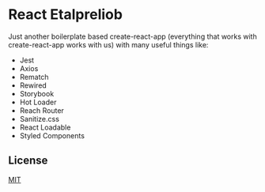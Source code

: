 # React Etalpreliob

Just another boilerplate based create-react-app (everything that works with create-react-app works with us) with many useful things like:

- Jest
- Axios
- Rematch
- Rewired
- Storybook
- Hot Loader
- Reach Router
- Sanitize.css
- React Loadable
- Styled Components

## License

[MIT](LICENSE)
